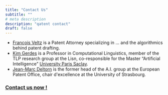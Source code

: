 ```yaml
---
title: "Contact Us"
subtitle: ""
# meta description
description: "qatent contact"
draft: false
---
```

* [François Veltz](https://algopatent.com) is a Patent Attorney specializing in ... and the algorithmics behind patent drafting. 
* [Kim Gerdes](https://gerdes.fr) is a Professor in Computational Linguistics, member of the TLP research group at the Lisn, co-responsible for the Master “Artificial Intelligence” [University Paris Saclay](https://www.universite-paris-saclay.fr/). 
* [Jean-Marc Deltorn](https://www.linkedin.com/in/jean-marc-deltorn-809751158/) is the former head of the A.I. group at the European Patent Office, chair d'excellence at the University of Strasbourg.

### [Contact us now !](/contact) 
